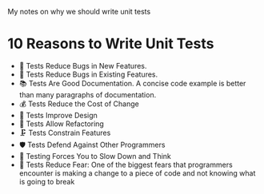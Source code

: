 My notes on why we should write unit tests <!--more-->

# 10 Reasons to Write Unit Tests
- 🐞 Tests Reduce Bugs in New Features.
- 🐛 Tests Reduce Bugs in Existing Features.
- 📚 Tests Are Good Documentation. A concise code example is better than many paragraphs of documentation.
- 💰 Tests Reduce the Cost of Change
- 🎨 Tests Improve Design
- 🔧 Tests Allow Refactoring
- 🗜 Tests Constrain Features
- 🛡 Tests Defend Against Other Programmers
- 🐌 Testing Forces You to Slow Down and Think
- 🧘 Tests Reduce Fear: One of the biggest fears that programmers encounter is making a change to a piece of code and not knowing what is going to break
